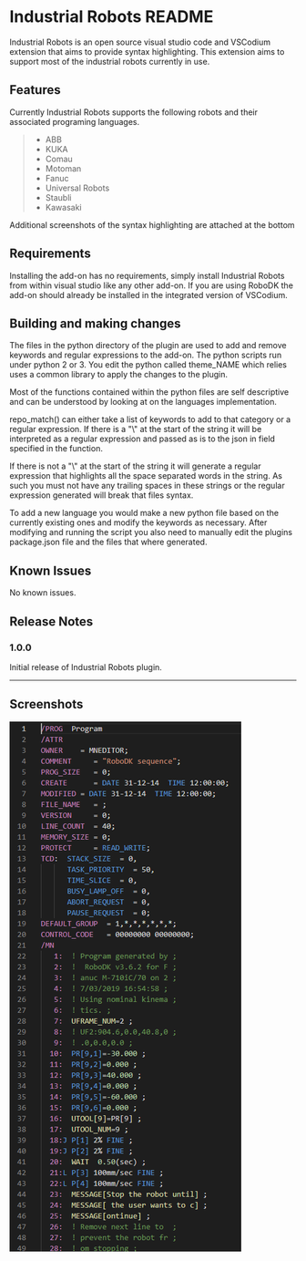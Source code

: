 # Industrial Robots README

Industrial Robots is an open source visual studio code and VSCodium extension that aims to provide syntax highlighting. This extension aims to support most of the industrial robots currently in use.

## Features

Currently Industrial Robots supports the following robots and their associated programing languages.
> - ABB
> - KUKA
> - Comau
> - Motoman
> - Fanuc
> - Universal Robots
> - Staubli
> - Kawasaki

Additional screenshots of the syntax highlighting are attached at the bottom

## Requirements

Installing the add-on has no requirements, simply install Industrial Robots from within visual studio like any other add-on.
If you are using RoboDK the add-on should already be installed in the integrated version of VSCodium.

## Building and making changes

The files in the python directory of the plugin are used to add and remove keywords and regular expressions to the add-on. The python scripts run under python 2 or 3. You edit the python called theme_NAME which relies uses a common library to apply the changes to the plugin.

Most of the functions contained within the python files are self descriptive and can be understood by looking at on the languages implementation.

repo_match() can either take a list of keywords to add to that category or a regular expression. If there is a "\\" at the start of the string it will be interpreted as a regular expression and passed as is to the json in field specified in the function.

If there is not a "\\" at the start of the string it will generate a regular expression that highlights all the space separated words in the string. As such you must not have any trailing spaces in these strings or the regular expression generated will break that files syntax.

To add a new language you would make a new python file based on the currently existing ones and modify the keywords as necessary. After modifying and running the script you also need to manually edit the plugins package.json file and the files that where generated.

## Known Issues

No known issues.

## Release Notes


### 1.0.0

Initial release of Industrial Robots plugin.

-----------------------------------------------------------------------------------------------------------

## Screenshots

![Image of Yaktocat](/screenshots/Fanuc.png)
